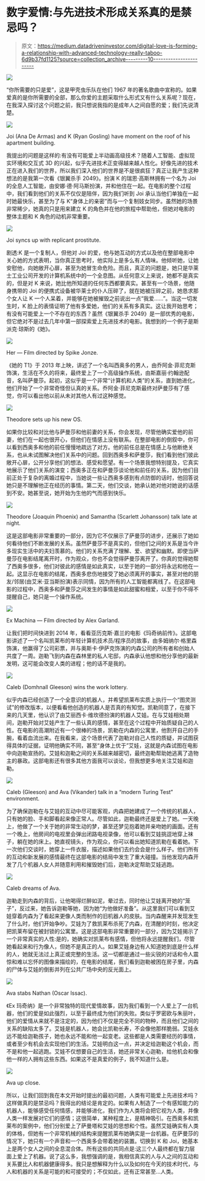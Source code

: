 # 数字爱情:与先进技术形成关系真的是禁忌吗？

> 原文：<https://medium.datadriveninvestor.com/digital-love-is-forming-a-relationship-with-advanced-technology-really-taboo-6d9b37fd1125?source=collection_archive---------10----------------------->

![](img/92bd2b8b8203525304e80f75b93b5b4f.png)

“你所需要的只是爱”，这是甲壳虫乐队在他们 1967 年的著名歌曲中宣称的。如果爱真的是你所需要的全部，那么你爱的主题采取什么形式又有什么关系呢？现在，在我深入探讨这个问题之前，我只想说我指的是成年人之间自愿的爱；我们先说清楚。

![](img/a80e690473a301810d656d49609c2d52.png)

Joi (Ana De Armas) and K (Ryan Gosling) have moment on the roof of his apartment building.

我提出的问题是这样的:有没有可能爱上半动画高级技术？随着人工智能、虚拟现实环境和交互式 3D 的兴起，似乎先进技术正变得越来越人性化。好像先进的技术正在进入我们的世界，所以我们深入他们的世界是不是很疯狂？真正让我产生这种想法的是我第一次看《银翼杀手 2049》。扮演 K 的瑞恩·高斯林拥有一个名为 Joi 的全息人工智能，由安娜·德·阿马斯扮演，并和他住在一起。在电影的整个过程中，我们看到他们的关系不仅仅是陪伴，因为我们听到 Joi 承认当他们单独在一起时她最快乐，甚至为了与 K“身体上的亲密”而与一个复制妓女同步。虽然她的场景非常稀少，她真的只是用来建立 K 的角色并在他的旅程中帮助他，但她对电影的整体主题和 K 角色的动机非常重要。

![](img/c4b2c132423a59049fb2e24a28871793.png)

Joi syncs up with replicant prostitute.

剧透:K 是一个复制人，但他对 Joi 的爱，他与她互动的方式以及他在整部电影中关心她的方式表明，当你真正思考时，他实际上是多么有人情味。他倾听她，让她安慰他，向她敞开心扉，甚至为她冒生命危险。而且，真正的问题是，她只是华莱士工业公司开发的计算机系统中的一个全息图。从任何意义上来说，她都不是真实的，但是对 K 来说，她比他所知道的任何东西都要真实。甚至有一个场景，他随身携带的 Joi 的便携式设备被华莱士的仆人压碎了，就在她被压碎之前，她恳求那个女人让 K 一个人呆着，并能够在她被摧毁之前说出一点“我爱……”。当这一切发生时，K 脸上的表情证明了他有多爱她，他们的关系有多真实。这让我开始思考；有没有可能爱上一个不存在的东西？虽然《银翼杀手 2049》是一部优秀的电影，但它绝对不是过去几年中第一部探索爱上先进技术的电影。我想到的一个例子是斯派克·琼斯的《她》。

![](img/e4e9d43b3e2d7e582fdc9c5d8c61d3dc.png)

Her — Film directed by Spike Jonze.

《她的 T1》于 2013 年上映，讲述了一个名叫西奥多的男人，由乔阿金·菲尼克斯饰演，生活在不久的将来，最终爱上了一个高级操作系统，由斯嘉丽·约翰逊配音，名叫萨曼莎。起初，这似乎是一个非常“计算机和人类”的关系，直到她进化，他们开始了一个非常奇怪但认真的关系。乔阿金·菲尼克斯最终对萨曼莎有了感觉，你可以看出他以前从未对其他人有过这种感觉。

![](img/13b5f80d714c77415231b46699de117d.png)

Theodore sets up his new OS.

如果你比较和对比他与萨曼莎和他前妻的关系，你会发现，尽管他确实爱他的前妻，他们在一起也很开心，但他们在情感上没有联系。在整部电影的倒叙中，你可以看到西奥多和他的前任慢慢地疏远了对方。他的前任总是在情感上与他断绝关系，也从未试图解决他们关系中的问题。回到西奥多和萨曼莎，我们看到他们彼此敞开心扉，公开分享他们的想法、感受和愿望。有一个场景我想特别提及，它真实地展示了他们关系的演变；西奥多正在和萨曼莎谈论他和前任的关系，因为他们目前正处于复杂的离婚过程中，当她说一些让西奥多感到有点防御的话时，他回答说她只是不理解他正在经历的事情。第二天，他们交谈，她承认她对他对她说的话感到不安。她甚至说，她开始为生他的气而感到快乐。

![](img/7b3d8e761ee0c0276ada00778276a89a.png)

Theodore (Joaquin Phoenix) and Samantha (Scarlett Johansson) talk late at night.

这是这部电影非常重要的一部分，因为它不仅展示了萨曼莎的进步，还展示了她如何看待他们不断发展的关系。虽然萨曼莎不是真实的，但他们之间的关系是当今许多现实生活中的夫妇羡慕的。他们的关系充满了理解、爱、欲望和幽默。即使当萨曼莎在电影结尾离开时，作为观众，你也不会觉得萨曼莎离开了。你真的觉得她帮了西奥多很多，他们对彼此的感情是如此真实，以至于她的一部分将永远和他在一起。这显示在电影的结尾，西奥多悲伤地接受了她必须离开的事实，甚至对他的朋友/邻居(由艾米·亚当斯扮演)表示同情，因为所有的人工智能都离线了。在这部电影的过程中，西奥多和萨曼莎之间发生的事情是如此甜蜜和相爱，以至于你不得不提醒自己，她只是一个操作系统。

![](img/664f10cdee4b78e7b41348814b509499.png)

Ex Machina — Film directed by Alex Garland.

让我们把时间快进到 2014 年，看看亚历克斯·嘉兰的电影《玛奇纳前传》。这部电影讲述了一个名叫凯莱布的年轻计算机技术员/程序员的故事，由多姆纳尔·格里森饰演，他赢得了公司彩票，并与奥斯卡·伊萨克饰演的内森公司的所有者和创始人共度了一周。迦勒飞到内森在森林里的私人宅邸，内森承认他想和他分享他的最新发明，这可能会改变人类的进程；他的话不是我的。

![](img/c69ff998b65115191719275edde2cb9f.png)

Caleb (Domhnall Gleeson) wins the work lottery.

似乎内森已经创造了一个全意识的机器人，并希望凯莱布实质上执行一个“图灵测试”的修改版本，以便看看他创造的机器人是否真的有知觉。凯勒同意了，在接下来的几天里，他认识了由艾丽西卡·维坎德扮演的机器人艾娃。在与艾娃相处期间，迦勒开始对艾娃产生了一些认真的感情，甚至在这个过程中开始质疑自己的人性。在电影的高潮附近有一个很棒的场景，凯勒在内森的公寓里，他割开自己的手腕，看着血流出来。在我看来，这个场景代表了迦勒对自己人性的质疑，并试图获得具体的证据，证明他确实不同，甚至“身体上优于”艾娃，这就是内森试图在电影中向迦勒宣扬的。艾娃和迦勒之间的关系越来越密切，最终迦勒帮助她逃离了造物主的暴政。这部电影还有很多其他方面我可以谈论，但我想更多地关注艾娃和迦勒。

![](img/6e8fe76302bab7d0fcb4ca43841e6f09.png)

Caleb (Gleeson) and Ava (Vikander) talk in a “modern Turing Test” environment.

为了确保迦勒在与艾娃的互动中尽可能客观，内森把她建成了一个传统的机器人，只有她的脸、手和脚看起来像正常人。尽管如此，迦勒最终还是爱上了她。一天晚上，他做了一个关于她的非常生动的梦，甚至还梦见抱着她并亲吻她的画面。还有一个晚上，他房间的电视里会弹出闭路电视录像，他可以看到艾娃挑逗地穿上袜子，躺在她的床上。她直视镜头，作为观众，你可以看出她知道凯勒在看着她。下一次他们交谈时，她穿上一件衣服，描述如果他们去约会会是什么样子。他们所有的互动和新发展的感情最终在这部电影的结局中发生了重大碰撞。当他发现内森开发了几个机器人女人并随意利用和摧毁她们后，迦勒决定帮助艾娃逃跑。

![](img/e3b0a06bcaca7cca3ca13527fa1c441f.png)

Caleb dreams of Ava.

迦勒走到内森的背后，让他喝得烂醉如泥，晕过去，同时他让艾娃离开她的“笼子”，反过来，她告诉迦勒等她，因为她“为他做好准备”。从这里我们可以看到艾娃穿着内森为了看起来更像人类而制作的旧机器人的皮肤。当内森醒来并发现发生了什么时，他们开始争吵。艾娃为了救凯莱布杀死了内森，在清醒的时刻，他决定把凯莱布留在被封锁的公寓里。这是这部电影非常重要的一部分，因为艾娃揭示了一个非常真实的人性:是的，她确实对凯莱布有感情，但他将永远提醒我们，尽管她看起来和行为像人，但她不是真正的人。如果艾娃身边有人知道她到底是什么样的人，她就无法过上真正或完整的生活。这一切都是通过一些尖锐的对话和令人震惊和难以忘怀的图像来描绘的，在电影的结尾，我们看到迦勒被困在房子里，内森的尸体与艾娃的倒影并列在公共广场中央的反光面上。

![](img/0a3957e6846b05e023151f896d39245f.png)

Ava stabs Nathan (Oscar Issac).

《Ex 玛奇纳》是一个非常独特的现代爱情故事，因为我们看到一个人爱上了一台机器，他们的爱是如此强烈，以至于最终成为他们的失败。类似于罗密欧与朱丽叶，他们的爱情从来就不是注定的，因为他们不仅是完全不同的物种，而且他们之间的关系的缺陷太多了。艾娃是机器人，她会比凯勒长寿，不会像他那样脆弱。艾娃永远不能给迦勒孩子，她也永远不能和他一起变老。这些都是人类需要经历的事情，或者至少有机会去实现他们的生活。艾娃明白这一点，并决定给迦勒这个机会，而不是和他一起逃跑。艾娃不仅想要自己的生活，她还非常关心迦勒，给他机会和像他一样的人拥有这些东西。如果这不是真爱的例子，我不知道什么是。

![](img/ae89bbf816cc93e36e974a3b482b6dd9.png)

Ava up close.

所以，让我们回到我在本文开始时提出的最初问题，人类有可能爱上先进技术吗？这样做真的是禁忌吗？我得出的结论是肯定的。如果有人制造了一个有感知能力的机器人，能够感受任何情感，并能够进化，我们作为人类将会把它视为人类，并像人类一样发展对它们的感情；这很简单，某种程度上，是精神吸引。在西奥多和凯莱布的案例中，他们分别爱上了萨曼塔和艾娃的思想和个性。虽然艾娃确实有人类的体格，但她有一个非常机械的结构来提醒凯莱布她确实是一台机器。在萨曼莎的情况下，她只有一个声音和一个西奥多会带着她的装置。切换到 K 和 Joi，她基本上是两个女人之间的全息混合体。所有这些的共同点是:这三个人最终都在智力层面上爱上了机器。说了这么多，我想强调的是，我相信真实的人与人之间的互动和关系要比人和机器健康得多。我只是想解释为什么以及如何在今天的技术时代，与人和机器的关系是可能的和可接受的；不仅如此，还有正常甚至…人类。